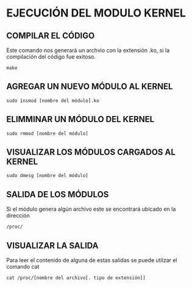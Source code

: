 # EJECUCIÓN DEL MODULO KERNEL
## COMPILAR EL CÓDIGO
Este comando nos generará un archvio con la extensión .ko, si la compilación del código fue exitoso.

    make

## AGREGAR UN NUEVO MÓDULO AL KERNEL

    sudo insmod [nombre del módulo].ko


## ELIMMINAR UN MÓDULO DEL KERNEL

    sudo rmmod [nombre del módulo]


## VISUALIZAR LOS MÓDULOS CARGADOS AL KERNEL

    sudo dmesg [nombre del módulo]

## SALIDA DE LOS MÓDULOS
Si el módulo genera algún archivo este se encontrará ubicado en la dirección

    /proc/

## VISUALIZAR LA SALIDA
Para leer el contenido de alguna de estas salidas se puede utilzar el comando cat

    cat /proc/[nombre del archivo[. tipo de extensión]]